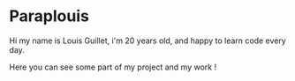 # Paraplouis

Hi my name is Louis Guillet, i'm 20 years old, and happy to learn code every day.

Here you can see some part of my project and my work !
